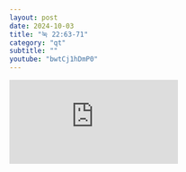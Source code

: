 ```yaml
---
layout: post
date: 2024-10-03
title: "눅 22:63-71"
category: "qt"
subtitle: ""
youtube: "bwtCj1hDmP0"
---
```


<div class="youtube margin-large">
    <iframe src="https://www.youtube.com/embed/bwtCj1hDmP0" title="YouTube video player" frameborder="0" allow="accelerometer; autoplay; clipboard-write; encrypted-media; gyroscope; picture-in-picture; web-share" allowfullscreen></iframe>
</div>

